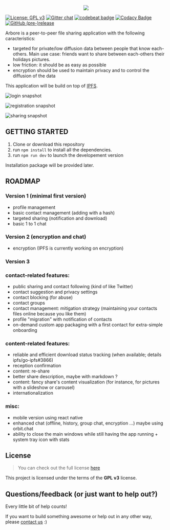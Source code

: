 <p align="center">
<img src='https://raw.githubusercontent.com/MichaelMure/Arbore-qt/master/resources/logo/arbore-prelogo.png'>
</p>

[![License: GPL v3](https://img.shields.io/badge/License-GPL%20v3-blue.svg)](http://www.gnu.org/licenses/gpl-3.0)
[![Gitter chat](https://badges.gitter.im/gitterHQ/gitter.png)](https://gitter.im/TotallyNotArbore/Lobby)
[![codebeat badge](https://codebeat.co/badges/b645c684-c495-4010-87aa-54829b6e4279)](https://codebeat.co/projects/github-com-michaelmure-totallynotarbore-master)
[![Codacy Badge](https://api.codacy.com/project/badge/Grade/1e15cfc3aa7e4bae9662d035ed720b0d)](https://www.codacy.com/app/batolettre/TotallyNotArbore?utm_source=github.com&amp;utm_medium=referral&amp;utm_content=MichaelMure/TotallyNotArbore&amp;utm_campaign=Badge_Grade)
[![GitHub (pre-)release](https://img.shields.io/github/release/MichaelMure/TotallyNotArbore/all.svg)](https://github.com/MichaelMure/TotallyNotArbore/releases/latest)

Arbore is a peer-to-peer file sharing application with the following caracteristics:
- targeted for private/low diffusion data between people that know each-others. Main use case: friends want to share between each-others their holidays pictures.
- low friction: it should be as easy as possible
- encryption should be used to maintain privacy and to control the diffusion of the data

This application will be build on top of [IPFS](http://ipfs.io/).

![login snapshot](https://raw.githubusercontent.com/MichaelMure/TotallyNotArbore/5ffc00385bd863596038dc1546fb2b8e90d3cc8f/resources/arbore%20login%20page.png)

![registration snapshot](https://github.com/MichaelMure/TotallyNotArbore/blob/5ffc00385bd863596038dc1546fb2b8e90d3cc8f/resources/arbore%20registration%20page.png)

![sharing snapshot](https://github.com/MichaelMure/TotallyNotArbore/blob/5ffc00385bd863596038dc1546fb2b8e90d3cc8f/resources/arbore%20sharing%20page.png)

## GETTING STARTED

1. Clone or download this repository
2. run `npm install` to install all the dependencies.
3. run `npm run dev` to launch the developement version

Installation package will be provided later.

## ROADMAP

### Version 1 (minimal first version)
* profile management
* basic contact management (adding with a hash)
* targeted sharing (notification and download)
* basic 1 to 1 chat

### Version 2 (encryption and chat)
* encryption (IPFS is currently working on encryption)

### Version 3
### contact-related features: 
* public sharing and contact following (kind of like Twitter)
* contact suggestion and privacy settings
* contact blocking (for abuse)
* contact groups
* contact management: mitigation strategy (maintaining your contacts files online because you like them)
* profile "migration" with notification of contacts
* on-demand custom app packaging with a first contact for extra-simple onboarding

### content-related features:
* reliable and efficient download status tracking (when available; details ipfs/go-ipfs#3866)
* reception confirmation
* content: re-share
* better share description, maybe with markdown ?
* content: fancy share's content visualization (for instance, for pictures with a slideshow or carousel)
* internationalization

### misc:
* mobile version using react native
* enhanced chat (offline, history, group chat, encryption ...) maybe using orbit.chat
* ability to close the main windows while still having the app running + system tray icon with stats

## License
>You can check out the full license [here](https://github.com/MichaelMure/TotallyNotArbore/blob/master/LICENSE)

This project is licensed under the terms of the **GPL v3** license.

## Questions/feedback (or just want to help out?)
Every little bit of help counts!  

If you want to build something awesome or help out in any other way, please [contact us](https://gitter.im/TotallyNotArbore/Lobby) :)

